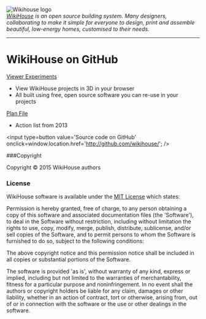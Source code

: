 ![Wikihouse logo]( http://avatars3.githubusercontent.com/u/4091108?v=3&s=300 )  
_[WikiHouse]( http://www.wikihouse.cc/ ) is an open source building system. Many designers, collaborating to make it simple for everyone to design, print and assemble beautiful, low-energy homes, customised to their needs._
***

WikiHouse on GitHub
===

<span style=display:none; >[View as web page]( http://wikihouse.github.io/viewer-experiments/index.html "view the files as apps." ) </span>  

[Viewer Experiments]( http://wikihouse.github.io/viewer-experiments/ )

* View WikiHouse projects in 3D in your browser
* All built using free, open source software you can re-use in your projects 


[Plan File]( https://github.com/wikihouse/planfile )

* Action list from 2013

<input type=button value='Source code on GitHub' onclick=window.location.href='http://github.com/wikihouse/'; />


###Copyright

Copyright © 2015 WikiHouse authors


### License

WikiHouse software is available under the [MIT License]( http://en.wikipedia.org/wiki/MIT_License) which states:

Permission is hereby granted, free of charge, to any person obtaining a copy of this software and associated documentation files (the 'Software'),
to deal in the Software without restriction, including without limitation the rights to use, copy, modify, merge, publish, distribute, sublicense, and/or sell copies of the Software, and to permit persons to whom the Software is furnished to do so, subject to the following conditions:

The above copyright notice and this permission notice shall be included in all copies or substantial portions of the Software.

The software is provided 'as is', without warranty of any kind, express or implied, including but not limited to the warranties of merchantability, fitness for a particular purpose and noninfringement.
In no event shall the authors or copyright holders be liable for any claim, damages or other liability, whether in an action of contract, tort or otherwise, arising from, out of or in connection with the software or the use or other dealings in the software.


